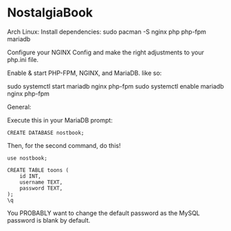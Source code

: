 # NostalgiaBook

Arch Linux:
Install dependencies: sudo pacman -S nginx php php-fpm mariadb

Configure your NGINX Config and make the right adjustments to your php.ini file.

Enable & start PHP-FPM, NGINX, and MariaDB. like so:

sudo systemctl start mariadb nginx php-fpm
sudo systemctl enable mariadb nginx php-fpm


General:

Execute this in your MariaDB prompt:

```
CREATE DATABASE nostbook;
```

Then, for the second command, do this!

```
use nostbook;

CREATE TABLE toons (
    id INT,
    username TEXT,
    password TEXT,
); 
\q
```

You PROBABLY want to change the default password as the MySQL password is blank by default.
